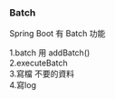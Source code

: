 ### Batch 
Spring Boot 有 Batch 功能  

1.batch 用 addBatch()  
2.executeBatch  
3.寫檔  不要的資料  
4.寫log   
